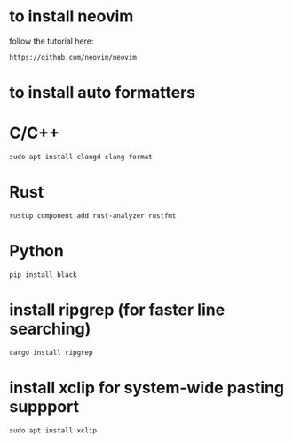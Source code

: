 # to install neovim

follow the tutorial here:

	https://github.com/neovim/neovim


# to install auto formatters

# C/C++

	sudo apt install clangd clang-format

# Rust

	rustup component add rust-analyzer rustfmt

# Python

	pip install black

# install ripgrep (for faster line searching)

	cargo install ripgrep

# install xclip for system-wide pasting suppport

    sudo apt install xclip
